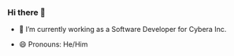 ### Hi there 👋

<!--
**dpwalz/dpwalz** is a ✨ _special_ ✨ repository because its `README.md` (this file) appears on your GitHub profile.

Here are some ideas to get you started:

- 🔭 I’m currently working on ...
- 🌱 I’m currently learning ...
- 😄 Pronouns: ...

-->
- 🔭 I’m currently working as a Software Developer for Cybera Inc.

- 😄 Pronouns: He/Him
